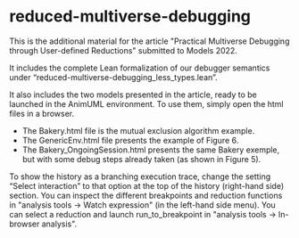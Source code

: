 # reduced-multiverse-debugging
This is the additional material for the article "Practical Multiverse Debugging through User-defined Reductions" submitted to Models 2022.

It includes the complete Lean formalization of our debugger semantics under “reduced-multiverse-debugging_less_types.lean”.

It also includes the two models presented in the article, ready to be launched in the AnimUML environment. To use them, simply open the html files in a browser.
- The Bakery.html file is the mutual exclusion algorithm example.
- The GenericEnv.html file presents the example of Figure 6.
- The Bakery_OngoingSession.html presents the same Bakery exemple, but with some debug steps already taken (as shown in Figure 5).

To show the history as a branching execution trace, change the setting “Select interaction” to that option at the top of the history (right-hand side) section. 
You can inspect the different breakpoints and reduction functions in "analysis tools -> Watch expression" (in the left-hand side menu).
You can select a reduction and launch run_to_breakpoint in "analysis tools -> In-browser analysis".
